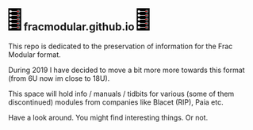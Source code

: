 


##  ![](https://github.com/FracModular/fracmodular.github.io/raw/master/assets/img/blacet.png) fracmodular.github.io ![](https://github.com/FracModular/fracmodular.github.io/raw/master/assets/img/blacet.png)


This repo is dedicated to the preservation of information for the Frac Modular format.

During 2019 I have decided to move a bit more more towards this format  
(from 6U now im close to 18U).

This space will hold info / manuals / tidbits for various (some of them discontinued) modules from
companies like Blacet (RIP), Paia etc. 

Have a look around. You might find interesting things. Or not.





